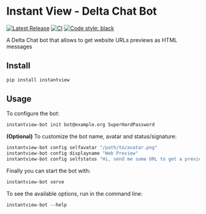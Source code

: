 # Instant View - Delta Chat Bot

[![Latest Release](https://img.shields.io/pypi/v/instantview.svg)](https://pypi.org/project/instantview)
[![CI](https://github.com/deltachat-bot/instantview/actions/workflows/python-ci.yml/badge.svg)](https://github.com/deltachat-bot/instantview/actions/workflows/python-ci.yml)
[![Code style: black](https://img.shields.io/badge/code%20style-black-000000.svg)](https://github.com/psf/black)

A Delta Chat bot that allows to get website URLs previews as HTML messages

## Install

```sh
pip install instantview
```

## Usage

To configure the bot:

```sh
instantview-bot init bot@example.org SuperHardPassword
```

**(Optional)** To customize the bot name, avatar and status/signature:

```sh
instantview-bot config selfavatar "/path/to/avatar.png"
instantview-bot config displayname "Web Preview"
instantview-bot config selfstatus "Hi, send me some URL to get a preview"
```

Finally you can start the bot with:

```sh
instantview-bot serve
```

To see the available options, run in the command line:

```
instantview-bot --help
```
